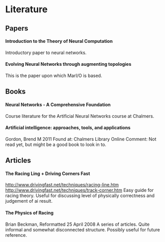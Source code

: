 # Literature

## Papers

#### Introduction to the Theory of Neural Computation
Introductory paper to neural networks.

#### Evolving Neural Networks through augmenting topologies
This is the paper upon which MarI/O is based. 

## Books

#### Neural Networks - A Comprehensive Foundation
Course literature for the Artificial Neural Networks course at Chalmers.

#### Artificial intelligence: approaches, tools, and applications
Gordon, Brend M
2011
Found at: Chalmers Library Online
Comment: Not read yet, but might be a good book to look in to.

## Articles

#### The Racing Ling + Driving Corners Fast
http://www.drivingfast.net/techniques/racing-line.htm
http://www.drivingfast.net/techniques/track-corner.htm
Easy guide for racing theory. Useful for discussing level of physically correctness and judgement of ai result.

#### The Physics of Racing
Brian Beckman, Reformatted 25 April 2008
A series of articles. Quite informal and somewhat disconnected structure. Possibly useful for future reference.
